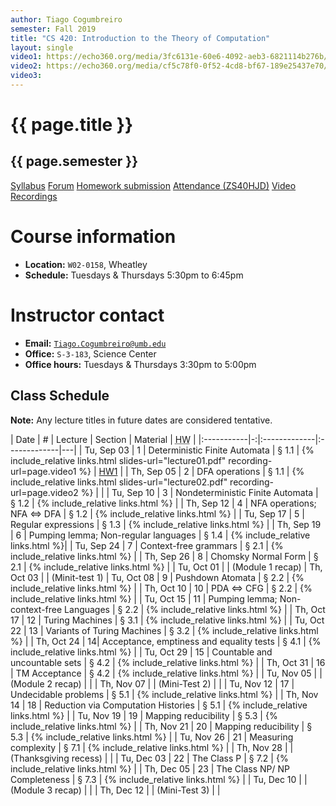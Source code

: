 ```yaml
---
author: Tiago Cogumbreiro
semester: Fall 2019
title: "CS 420: Introduction to the Theory of Computation"
layout: single
video1: https://echo360.org/media/3fc6131e-60e6-4092-aeb3-6821114b276b/public
video2: https://echo360.org/media/cf5c78f0-0f52-4cd8-bf67-189e25437e70/public
video3: 
---
```


# {{ page.title }}
## {{ page.semester }}

<div class="buttons is-centered">
<a class="button is-large is-link" href="syllabus.pdf">Syllabus</a>
<a class="button is-large is-link" href="https://piazza.com/umb/fall2019/cs420/home">Forum</a>
<a class="button is-large is-link" href="https://umb.umassonline.net/webapps/blackboard/content/listContentEditable.jsp?content_id=_3274098_1&course_id=_62251_1&mode=reset">Homework submission</a>
<a class="button is-large is-link" href="https://www.estalee.com/">Attendance (ZS40HJD)</a>
<a class="button is-large is-link" href="https://echo360.org/section/c4732671-9a09-4122-ae27-47103529a0cb/public">Video Recordings</a>
</div>


# Course information
* **Location:** `W02-0158`, Wheatley
* **Schedule:** Tuesdays & Thursdays 5:30pm to 6:45pm

# Instructor contact
* **Email:** [`Tiago.Cogumbreiro@umb.edu`](mailto:Tiago.Cogumbreiro@umb.edu)
* **Office:** `S-3-183`, Science Center
* **Office hours:** Tuesdays & Thursdays 3:30pm to 5:00pm

## Class Schedule

**Note:** Any lecture titles in future dates are considered tentative.

| Date       | # | Lecture      | Section | Material | <acronym title="Homework">HW</acronym> |
|:-----------|-:|:-------------|:-------------|---|
| Tu, Sep 03 | 1 | Deterministic Finite Automata | § 1.1  | {% include_relative links.html slides-url="lecture01.pdf" recording-url=page.video1 %} | [HW1](hw1.pdf) |
| Th, Sep 05 | 2 | DFA operations | § 1.1 | {% include_relative links.html slides-url="lecture02.pdf" recording-url=page.video2 %} | |
| Tu, Sep 10 | 3 | Nondeterministic Finite Automata | § 1.2 | {% include_relative links.html %} |
| Th, Sep 12 | 4 | NFA operations; NFA ⇔ DFA | § 1.2 | {% include_relative links.html %} |
| Tu, Sep 17 | 5 | Regular expressions | § 1.3 | {% include_relative links.html %} |
| Th, Sep 19 | 6 | Pumping lemma; Non-regular languages | § 1.4 | {% include_relative links.html %}|
| Tu, Sep 24 | 7 | Context-free grammars | § 2.1 | {% include_relative links.html %} |
| Th, Sep 26 | 8 | Chomsky Normal Form | § 2.1 | {% include_relative links.html %} |
| Tu, Oct 01 | | (Module 1 recap)
| Th, Oct 03 | | (Minit-test 1)
| Tu, Oct 08 | 9 | Pushdown Atomata | § 2.2 | {% include_relative links.html %} |
| Th, Oct 10 | 10 | PDA ⇔ CFG | § 2.2 | {% include_relative links.html %} |
| Tu, Oct 15 | 11 | Pumping lemma; Non-context-free Languages | § 2.2 | {% include_relative links.html %} |
| Th, Oct 17 | 12 | Turing Machines | § 3.1 | {% include_relative links.html %} |
| Tu, Oct 22 | 13 | Variants of Turing Machines | § 3.2 | {% include_relative links.html %} |
| Th, Oct 24 | 14|  Acceptance, emptiness and equality tests | § 4.1 | {% include_relative links.html %} |
| Tu, Oct 29 | 15 | Countable and uncountable sets | § 4.2 | {% include_relative links.html %} |
| Th, Oct 31 | 16 | TM Acceptance | § 4.2 | {% include_relative links.html %} |
| Tu, Nov 05 | | (Module 2 recap) | |
| Th, Nov 07 | | (Mini-Test 2) | |
| Tu, Nov 12 | 17 |  Undecidable problems | § 5.1 | {% include_relative links.html %} |
| Th, Nov 14 | 18 | Reduction via Computation Histories | § 5.1 | {% include_relative links.html %} |
| Tu, Nov 19 | 19 | Mapping reducibility | § 5.3 | {% include_relative links.html %} |
| Th, Nov 21 | 20 | Mapping reducibility | § 5.3 | {% include_relative links.html %} |
| Tu, Nov 26 | 21 | Measuring complexity | § 7.1 | {% include_relative links.html %} |
| Th, Nov 28 | | (Thanksgiving recess)        | |
| Tu, Dec 03 | 22 | The Class P | § 7.2  | {% include_relative links.html %} |
| Th, Dec 05 | 23 | The Class NP/ NP Completeness | § 7.3 | {% include_relative links.html %} |
| Tu, Dec 10 | | (Module 3 recap) | |
| Th, Dec 12 | | (Mini-Test 3) | |

